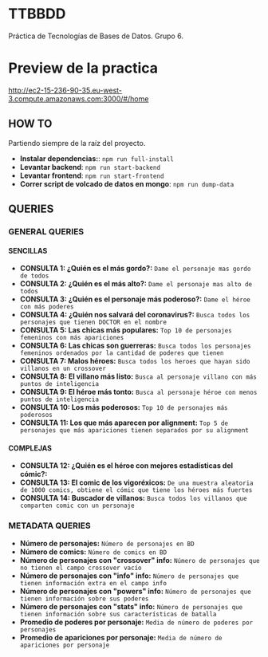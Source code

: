 # TTBBDD
Práctica de Tecnologías de Bases de Datos. Grupo 6.


# Preview de la practica
http://ec2-15-236-90-35.eu-west-3.compute.amazonaws.com:3000/#/home

## HOW TO

Partiendo siempre de la raíz del proyecto.

* **Instalar dependencias:**: `npm run full-install`
* **Levantar backend**: `npm run start-backend`
* **Levantar frontend**: `npm run start-frontend`
* **Correr script de volcado de datos en mongo**: `npm run dump-data`

## QUERIES

### GENERAL QUERIES
#### SENCILLAS
* **CONSULTA 1: ¿Quién es el más gordo?:** ``Dame el personaje mas gordo de todos``
* **CONSULTA 2: ¿Quién es el más alto?:** ``Dame el personaje mas alto de todos``
* **CONSULTA 3: ¿Quién es el personaje más poderoso?:** ``Dame el héroe con más poderes``
* **CONSULTA 4: ¿Quién nos salvará del coronavirus?:** ``Busca todos los personajes que tienen DOCTOR en el nombre``
* **CONSULTA 5: Las chicas más populares:** ``Top 10 de personajes femeninos con más apariciones``
* **CONSULTA 6: Las chicas son guerreras:** ``Busca todos los personajes femeninos ordenados por la cantidad de poderes que tienen``
* **CONSULTA 7: Malos héroes:** ``Busca todos los heroes que hayan sido villanos en un crossover``
* **CONSULTA 8: El villano más listo:** ``Busca al personaje villano con más puntos de inteligencia``
* **CONSULTA 9: El héroe más tonto:** ``Busca al personaje héroe con menos puntos de inteligencia``
* **CONSULTA 10: Los más poderosos:** ``Top 10 de personajes más poderosos``
* **CONSULTA 11: Los que más aparecen por alignment:** ``Top 5 de personajes que más apariciones tienen separados por su alignment``

#### COMPLEJAS
* **CONSULTA 12: ¿Quién es el héroe con mejores estadísticas del cómic?:** `` ``
* **CONSULTA 13: El comic de los vigoréxicos:** ``De una muestra aleatoria de 1000 comics, obtiene el cómic que tiene los héroes más fuertes`` 
* **CONSULTA 14: Buscador de villanos:** ``Busca todos los villanos que comparten comic con un personaje``


### METADATA QUERIES
* **Número de personajes:** ``Número de personajes en BD ``
* **Número de comics:** ``Número de comics en BD``
* **Número de personajes con "crossover" info:** ``Número de personajes que no tienen el campo crossover vacío``
* **Número de personajes con "info" info:** ``Número de personajes que tienen información extra en el campo info``
* **Número de personajes con "powers" info:** ``Número de personajes que tienen información sobre sus poderes``
* **Número de personajes con "stats" info:** ``Número de personajes que tienen información sobre sus características de batalla``
* **Promedio de poderes por personaje:** ``Media de número de poderes por personajes``
* **Promedio de apariciones por personaje:** ``Media de número de apariciones por personaje``

